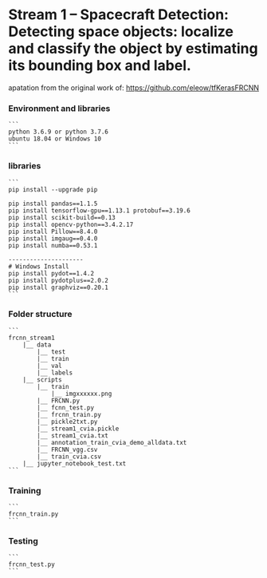# Stream 1 – Spacecraft Detection: Detecting space objects: localize and classify the object by estimating its bounding box and label.

apatation from the original work of: https://github.com/eleow/tfKerasFRCNN


### Environment and libraries

    ```
    python 3.6.9 or python 3.7.6
    ubuntu 18.04 or Windows 10
    ```
    
### libraries
    
    ```
    pip install --upgrade pip
    
    pip install pandas==1.1.5
    pip install tensorflow-gpu==1.13.1 protobuf==3.19.6
    pip install scikit-build==0.13
    pip install opencv-python==3.4.2.17
    pip install Pillow==8.4.0
    pip install imgaug==0.4.0
    pip install numba==0.53.1
    
    ---------------------
    # Windows Install 
    pip install pydot==1.4.2
    pip install pydotplus==2.0.2
    pip install graphviz==0.20.1
    ```
    
### Folder structure
    
    ```
    frcnn_stream1
    	|__ data
    	    |__ test
    		|__ train
    		|__ val
    		|__ labels
    	|__ scripts
    		|__ train
    			|__ imgxxxxxx.png
    		|__ FRCNN.py
    		|__ fcnn_test.py
    		|__ frcnn_train.py
    		|__ pickle2txt.py
    		|__ stream1_cvia.pickle
    		|__ stream1_cvia.txt
    		|__ annotation_train_cvia_demo_alldata.txt
    		|__ FRCNN_vgg.csv
    		|__ train_cvia.csv
    	|__ jupyter_notebook_test.txt
    ```
    
### Training

    ```
    frcnn_train.py
    ```
    
### Testing

    ```
    frcnn_test.py
    ```


